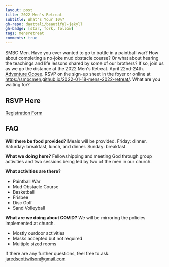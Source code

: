 ```yaml
---
layout: post
title: 2022 Men's Retreat
subtitle: What's Your 10%?
gh-repo: daattali/beautiful-jekyll
gh-badge: [star, fork, follow]
tags: mensretreat
comments: true
---
```

SMBC Men. Have you ever wanted to go to battle in a paintball war? How about completing a no-joke mud obstacle course? Or what about hearing the teachings and life lessons shared by some of our brothers? If so, join us as we go the distance at the 2022 Men's Retreat. April 22nd-24th. [Adventure Ocoee](https://adventureocoee.com/). RSVP on the sign-up sheet in the foyer or online at https://smbcmen.github.io/2022-01-18-mens-2022-retreat/. What are you waiting for?

## RSVP Here
[Registration Form](https://forms.gle/Fi7sXomsDdd65SRd9)

## FAQ
**Will there be food provided?**
Meals will be provided. 
Friday: dinner. 
Saturday: breakfast, lunch, and dinner.
Sunday: breakfast.

**What we doing here?**
Fellowshipping and meeting God through group activities and two sessions being led by two of the men in our church.

**What activities are there?**
* Paintball War
* Mud Obstacle Course
* Basketball
* Frisbee
* Disc Golf
* Sand Volleyball

**What are we doing about COVID?**
We will be mirroring the policies implemented at church.
* Mostly ourdoor activities
* Masks accepted but not required
* Multiple sized rooms

If there are any further questions, feel free to ask. 
<jaredscottwilson@gmail.com>
